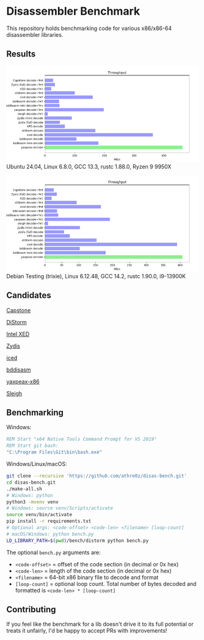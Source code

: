 Disassembler Benchmark
======================

This repository holds benchmarking code for various x86/x86-64 disassembler libraries.

## Results

![Bench AMD](bench-amd.png)
Ubuntu 24.04, Linux 6.8.0, GCC 13.3, rustc 1.88.0, Ryzen 9 9950X

![Bench Intel](bench-intel.png)
Debian Testing (trixie), Linux 6.12.48, GCC 14.2, rustc 1.90.0, i9-13900K

## Candidates

[Capstone](https://github.com/aquynh/capstone)

[DiStorm](https://github.com/gdabah/distorm)

[Intel XED](https://github.com/intelxed/xed)

[Zydis](https://github.com/zyantific/zydis)

[iced](https://github.com/icedland/iced)

[bddisasm](https://github.com/bitdefender/bddisasm)

[yaxpeax-x86](https://github.com/iximeow/yaxpeax-x86)

[Sleigh](https://github.com/lifting-bits/sleigh)

## Benchmarking

Windows:

```cmd
REM Start "x64 Native Tools Command Prompt for VS 2019"
REM Start git bash:
"C:\Program Files\Git\bin\bash.exe"
```

Windows/Linux/macOS:

```bash
git clone --recursive 'https://github.com/athre0z/disas-bench.git'
cd disas-bench.git
./make-all.sh
# Windows: python
python3 -mvenv venv
# Windows: source venv/Scripts/activate
source venv/bin/activate
pip install -r requirements.txt
# Optional args: <code-offset> <code-len> <filename> [loop-count]
# macOS/Windows: python bench.py
LD_LIBRARY_PATH=$(pwd)/bench/distorm python bench.py
```

The optional `bench.py` arguments are:

- `<code-offset>` = offset of the code section (in decimal or 0x hex)
- `<code-len>` = length of the code section (in decimal or 0x hex)
- `<filename>` = 64-bit x86 binary file to decode and format
- `[loop-count]` = optional loop count. Total number of bytes decoded and formatted is `<code-len> * [loop-count]`

## Contributing
If you feel like the benchmark for a lib doesn't drive it to its full potential or treats it unfairly, I'd be happy to accept PRs with improvements!
